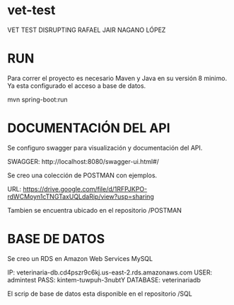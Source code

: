 # vet-test
VET TEST DISRUPTING
RAFAEL JAIR NAGANO LÓPEZ

# RUN

Para correr el proyecto es necesario Maven y Java en su versión 8 minimo.
Ya esta configurado el acceso a base de datos.

mvn spring-boot:run

# DOCUMENTACIÓN DEL API

Se configuro swagger para visualización y documentación del API.

SWAGGER: http://localhost:8080/swagger-ui.html#/

Se creo una colección de POSTMAN con ejemplos.

URL: https://drive.google.com/file/d/1RFPJKPO-rdWCMoyn1cTNGTaxUQLdaRip/view?usp=sharing

Tambien se encuentra ubicado en el repositorio /POSTMAN

# BASE DE DATOS

Se creo un RDS en Amazon Web Services MySQL

IP: veterinaria-db.cd4pszr9c6kj.us-east-2.rds.amazonaws.com
USER: admintest
PASS: kintem-tuwpuh-3nubtY
DATABASE: veterinariadb

El scrip de base de datos esta disponible en el repositorio /SQL


